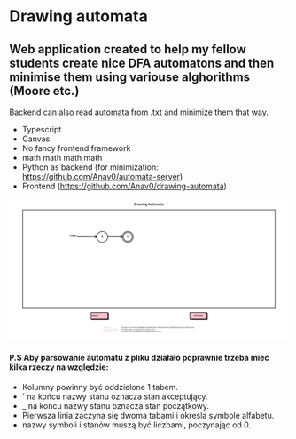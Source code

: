 # Drawing automata

## Web application created to help my fellow students create nice DFA automatons and then minimise them using variouse alghorithms (Moore etc.)
Backend can also read automata from .txt and minimize them that way.

- Typescript
- Canvas
- No fancy frontend framework 
- math math math math
- Python as backend (for minimization: https://github.com/Anav0/automata-server)
- Frontend (https://github.com/Anav0/drawing-automata)

![DFA automaton](https://github.com/Anav0/drawing-automata/blob/master/drawing-automata%20(1).jpeg)


#### P.S Aby parsowanie automatu z pliku działało poprawnie trzeba mieć kilka rzeczy na względzie:

- Kolumny powinny być oddzielone 1 tabem.
- ' na końcu nazwy stanu oznacza stan akceptujący.
- \_ na końcu nazwy stanu oznacza stan początkowy.
- Pierwsza linia zaczyna się dwoma tabami i określa symbole alfabetu.
- nazwy symboli i stanów muszą być liczbami, poczynając od 0.
